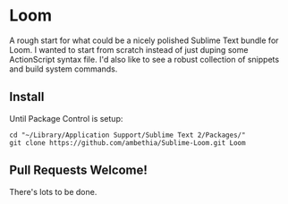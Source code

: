 # Loom

A rough start for what could be a nicely polished Sublime Text bundle for Loom. I wanted to start from scratch instead of just duping some ActionScript syntax file. I'd also like to see a robust collection of snippets and build system commands.

## Install

Until Package Control is setup:

    cd "~/Library/Application Support/Sublime Text 2/Packages/"
    git clone https://github.com/ambethia/Sublime-Loom.git Loom

## Pull Requests Welcome!

There's lots to be done.
